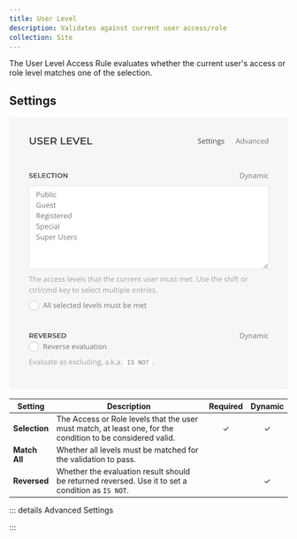 ```yaml
---
title: User Level
description: Validates against current user access/role
collection: Site
---
```


<!--@include: ./_partials/intro.md-->

The User Level Access Rule evaluates whether the current user's access or role level matches one of the selection.

## Settings

![User Level Access Rule](../assets/rules/rule-user-level.webp)

| Setting | Description | Required | Dynamic |
| ------- | ----------- | :------: | :-----: |
| **Selection** | The Access or Role levels that the user must match, at least one, for the condition to be considered valid. | &#x2713; | &#x2713; |
| **Match All** | Whether all levels must be matched for the validation to pass. |
| **Reversed** | Whether the evaluation result should be returned reversed. Use it to set a condition as `IS NOT`. | | &#x2713; |

::: details Advanced Settings
<!--@include: ./_partials/advanced-settings.md-->
:::

